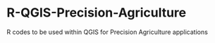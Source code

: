# R-QGIS-Precision-Agriculture
R codes to be used within QGIS for Precision Agriculture applications
